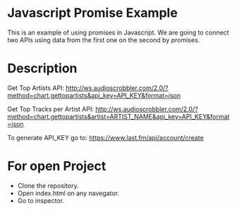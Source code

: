 # Javascript Promise Example
This is an example of using promises in Javascript. 
We are going to connect two APIs using data from the first one on the second by promises.

# Description
Get Top Artists API: 
http://ws.audioscrobbler.com/2.0/?method=chart.gettopartists&api_key=API_KEY&format=json

Get Top Tracks per Artist API: 
http://ws.audioscrobbler.com/2.0/?method=chart.gettopartists&artist=ARTIST_NAME&api_key=API_KEY&format=json

To generate API_KEY go to: https://www.last.fm/api/account/create

# For open Project
- Clone the repository.
- Open index.html on any navegator.
- Go to inspector.
